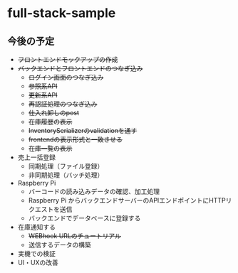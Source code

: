 # full-stack-sample
## 今後の予定
- ~~フロントエンドモックアップの作成~~
- ~~バックエンドとフロントエンドのつなぎ込み~~
    - ~~ログイン画面のつなぎ込み~~
    - ~~参照系API~~
    - ~~更新系API~~
    - ~~再認証処理のつなぎ込み~~
    - ~~仕入れ卸しのpost~~
    - ~~在庫履歴の表示~~
	- ~~InventorySerializerのvalidationを通す~~
	- ~~frontendの表示形式と一致させる~~
    - ~~在庫一覧の表示~~
- 売上一括登録
    - 同期処理（ファイル登録）
    - 非同期処理（バッチ処理）
- Raspberry Pi
    - バーコードの読み込みデータの確認、加工処理
    - Raspberry Pi からバックエンドサーバーのAPIエンドポイントにHTTPリクエストを送信
    - バックエンドでデータベースに登録する
- 在庫通知する
    - ~~WEBhook URLのチュートリアル~~
    - 送信するデータの構築
- 実機での検証
- UI・UXの改善
